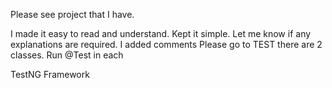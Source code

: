 

Please see project that I have. 

I made it easy to read and understand. Kept it simple. Let me know if any explanations are required. 
I added comments 
Please go to TEST there are 2 classes. Run @Test in each

TestNG Framework
